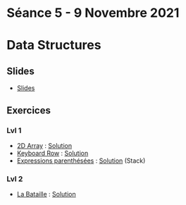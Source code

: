 # Séance 5 - 9 Novembre 2021
# Data Structures
## Slides
  - [Slides](Cours5-DataStructures.pdf)
## Exercices
### Lvl 1
  - [2D Array](https://www.hackerrank.com/challenges/2d-array/problem) : [Solution](2DArrays.py)
  - [Keyboard Row](https://leetcode.com/problems/keyboard-row/) : [Solution](keyboard-row.py)
  - [Expressions parenthésées](https://www.codingame.com/ide/puzzle/brackets-extreme-edition) : [Solution](expressions-parenthésées.py) (Stack)
### Lvl 2
  - [La Bataille](https://www.codingame.com/ide/puzzle/winamax-battle) : [Solution](bataille.py)
